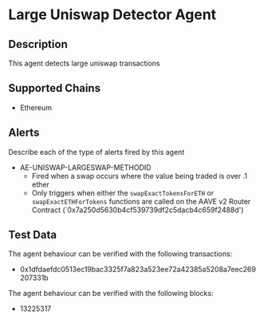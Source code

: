 # Large Uniswap Detector Agent

## Description

This agent detects large uniswap transactions

## Supported Chains

- Ethereum

## Alerts

Describe each of the type of alerts fired by this agent

- AE-UNISWAP-LARGESWAP-METHODID
  - Fired when a swap occurs where the value being traded is over .1 ether
  - Only triggers when either the `swapExactTokensForETH` or `swapExactETHForTokens`
    functions are called on the AAVE v2 Router Contract (`0x7a250d5630b4cf539739df2c5dacb4c659f2488d')

## Test Data

The agent behaviour can be verified with the following transactions:

- 0x1dfdaefdc0513ec19bac3325f7a823a523ee72a42385a5208a7eec269207331b

The agent behaviour can be verified with the following blocks:
- 13225317
